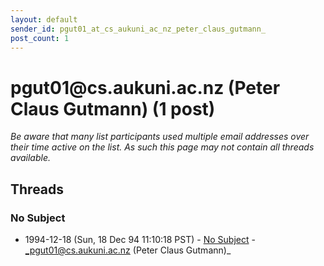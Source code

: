 ```yaml
---
layout: default
sender_id: pgut01_at_cs_aukuni_ac_nz_peter_claus_gutmann_
post_count: 1
---
```


# pgut01<span>@</span>cs.aukuni.ac.nz (Peter Claus  Gutmann) (1 post)

_Be aware that many list participants used multiple email addresses over their time active on the list. As such this page may not contain all threads available._

## Threads

### No Subject
+ 1994-12-18 (Sun, 18 Dec 94 11:10:18 PST) - [No Subject](/archive/1994/12/2df592020d2487eecb1a0260b02f099e2ac027654827e96e6787bf4aaac888c3) - _pgut01@cs.aukuni.ac.nz (Peter Claus  Gutmann)_


